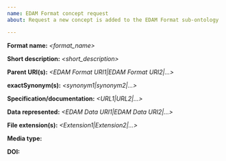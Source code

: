 ```yaml
---
name: EDAM Format concept request
about: Request a new concept is added to the EDAM Format sub-ontology

---
```


<!--
Name of format, *e.g.* "PNG".  
This is the most commonly used term.  Do not prefix with "." unless the prefixed version e.g. ".nib" really is in prevalent use.
-->
**Format name:**  *<format_name>*

<!--
Short description, e.g. "PNG is a file format for image compression." 
A sentence or two describing the format, notably what type of data is used for.  See http://edamontology.org/format_1915 for examples.
-->

**Short description:** *<short_description>* 

<!--
URI(s) of suggested EDAM Format parent(s) delimited by pipe ('|') *e.g.* "http://edamontology.org/format_3547|http://edamontology.org/format_2333".
Format concepts normally have two parents: 1) indicating the basic type *e.g.* "Binary format", "Textual format" *etc.* (see http://edamontology.org/format_1915) and 2) indicating the type of data *e.g.* "Image format" (see http://edamontology.org/format_2350)
-->
**Parent URI(s):** *<EDAM Format URI1|EDAM Format URI2|...>*

<!--
Exact synonym(s) delimited by pipe ('|') *e.g.* "png" 
Other commonly-used terms, acronyms *etc.* by which the concept is referred to.  This can also include capitalisation variations (as in above example) and use of "." prefix.
-->
**exactSynonym(s):** *<synonym1|synonym2|...>*

<!--
URL(s) to formal specification or documentation delimited by pipe ('|') *e.g.* http://www.w3.org/TR/PNG/ 
Please provide a link to the official specification of the format (if available) and / or to the most pertinent documentation.
-->
**Specification/documentation:** *<URL1|URL2|...>*

<!--
URI(s) of EDAM Data concept(s) the format represents delimited by pipe ('|') *e.g.* "http://edamontology.org/data_2968"
Please specify the EDAM Data concept(s) for the type(s) of data represented by the format.  If you are not sure, or if you can't find the Data concept you need, you can use free text *e.g.* "Image data" instead of the URI.
-->
**Data represented:** *<EDAM Data URI1|EDAM Data URI2|...>*

<!--
File extension(s) in common use delimited by pipe ('|') *e.g.* "png".
Please specify all file name extensions that are commonly used.
-->
**File extension(s):** *<Extension1|Extension2|...>*
 
<!--
Media type *e.g.* "image/png"
Specify the formal media type (if available) as per https://www.iana.org/assignments/media-types/media-types.xhtml
-->
**Media type:** *<mediaType>*

<!--
Citation DOI or URL e.g. "https://www.iso.org/standard/29581.html"
Specify a DOI of an article (if available) that describes the format, and should be used to cite mentions or usage of the format.  If a DOI is not available, a URL may be specified.
-->
**DOI:** *<doi>*
